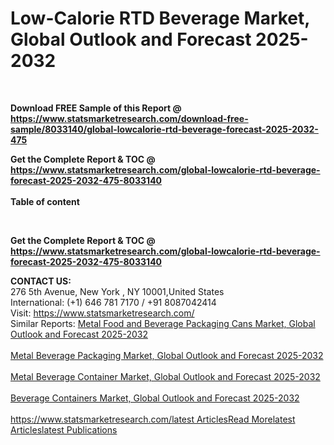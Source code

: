 <h1>Low-Calorie RTD Beverage Market, Global Outlook and Forecast 2025-2032</h1><br/><p><strong>Download FREE Sample of this Report @ <a href="https://www.statsmarketresearch.com/download-free-sample/8033140/global-lowcalorie-rtd-beverage-forecast-2025-2032-475">https://www.statsmarketresearch.com/download-free-sample/8033140/global-lowcalorie-rtd-beverage-forecast-2025-2032-475</a></strong></p><div><b>Get the Complete Report & TOC @ <a href="https://www.statsmarketresearch.com/global-lowcalorie-rtd-beverage-forecast-2025-2032-475-8033140">https://www.statsmarketresearch.com/global-lowcalorie-rtd-beverage-forecast-2025-2032-475-8033140</a></b></div><br><b>Table of content</b><p><br><div><b>Get the Complete Report & TOC @ <a href="https://www.statsmarketresearch.com/global-lowcalorie-rtd-beverage-forecast-2025-2032-475-8033140">https://www.statsmarketresearch.com/global-lowcalorie-rtd-beverage-forecast-2025-2032-475-8033140</a></b></div></p> <b>CONTACT US:</b><br>276 5th Avenue, New York , NY 10001,United States<br>International: (+1) 646 781 7170 / +91 8087042414<br>Visit: <a href="https://www.statsmarketresearch.com/">https://www.statsmarketresearch.com/</a><br>Similar Reports: <a href="https://www.statsmarketresearch.com/global-lowcalorie-rtd-beverage-forecast-2025-2032-475-8033140">Metal Food and Beverage Packaging Cans Market, Global Outlook and Forecast 2025-2032 </a><br/><br/><a href="https://www.statsmarketresearch.com/global-lowcalorie-rtd-beverage-forecast-2025-2032-475-8033140">Metal Beverage Packaging Market, Global Outlook and Forecast 2025-2032 </a><br/><br/><a href="https://www.statsmarketresearch.com/global-lowcalorie-rtd-beverage-forecast-2025-2032-475-8033140">Metal Beverage Container Market, Global Outlook and Forecast 2025-2032 </a><br/><br/><a href="https://www.statsmarketresearch.com/global-lowcalorie-rtd-beverage-forecast-2025-2032-475-8033140">Beverage Containers Market, Global Outlook and Forecast 2025-2032 </a><br/><br/><a href="https://gyeongbokgung.com">https://www.statsmarketresearch.com/</a><a href="https://hallyeomaritime.com">latest Articles</a><a href="https://jingwansa.com">Read More</a><a href=https://nguoiviet.jp/">latest Articles</a><a href="https://www.intelmarketresearch.com/">latest Publications</a>